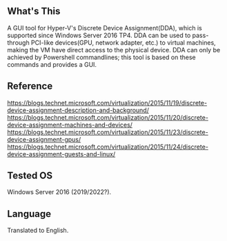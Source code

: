 ## What's This
A GUI tool for Hyper-V's Discrete Device Assignment(DDA), which is supported since Windows Server 2016 TP4. DDA can be used to pass-through PCI-like devices(GPU, network adapter, etc.) to virtual machines, making the VM have direct access to the physical device. DDA can only be achieved by Powershell commandlines; this tool is based on these commands and provides a GUI.

## Reference
https://blogs.technet.microsoft.com/virtualization/2015/11/19/discrete-device-assignment-description-and-background/
https://blogs.technet.microsoft.com/virtualization/2015/11/20/discrete-device-assignment-machines-and-devices/
https://blogs.technet.microsoft.com/virtualization/2015/11/23/discrete-device-assignment-gpus/
https://blogs.technet.microsoft.com/virtualization/2015/11/24/discrete-device-assignment-guests-and-linux/

## Tested OS
Windows Server 2016 (2019/2022?). 

## Language
Translated to English.
